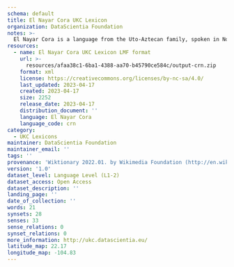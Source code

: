 ```yaml
---
schema: default
title: El Nayar Cora UKC Lexicon
organization: DataScientia Foundation
notes: >-
  El Nayar Cora is a language from the Uto-Aztecan family, spoken in North America. The UKC Lexicon of El Nayar Cora is represented as a lexico-semantic network. It consists of words, word senses, synsets, as well as sense-level and synset-level relationships.
resources:
  - name: El Nayar Cora UKC Lexicon LMF format
    url: >-
      resources/afaa38c1-6ba1-4388-aa70-b45790ce584c/output-crn.zip
    format: xml
    license: https://creativecommons.org/licenses/by-nc-sa/4.0/
    last_updated: 2023-04-17
    created: 2023-04-17
    size: 2252
    release_date: 2023-04-17
    distribution_document: ''
    language: El Nayar Cora
    language_code: crn
category:
  - UKC Lexicons
maintainer: DataScientia Foundation
maintainer_email: ''
tags: ''
provenance: 'Wiktionary 2022.01. by Wikimedia Foundation (http://en.wiktionary.org); CogNet 2.1 by Khuyagbaatar Batsuren, National University of Mongolia (http://cognet.ukc.disi.unitn.it); KinDiv: Kinship Diversity 1.0 by Temuulen Khishigsuren (http://ukc.disi.unitn.it/index.php/kinship/); Native Languages of the Americas 2021.11. by Laura Redish and Orrin Lewis (http://www.native-languages.org); Princeton WordNet 2.1 by Princeton University (https://wordnet.princeton.edu)'
version: '1.0'
dataset_level: Language Level (L1-2)
dataset_access: Open Access
dataset_description: ''
landing_page: ''
date_of_collection: ''
words: 21
synsets: 28
senses: 33
sense_relations: 0
synset_relations: 0
more_information: http://ukc.datascientia.eu/
latitude_map: 22.17
longitude_map: -104.83
---
```

